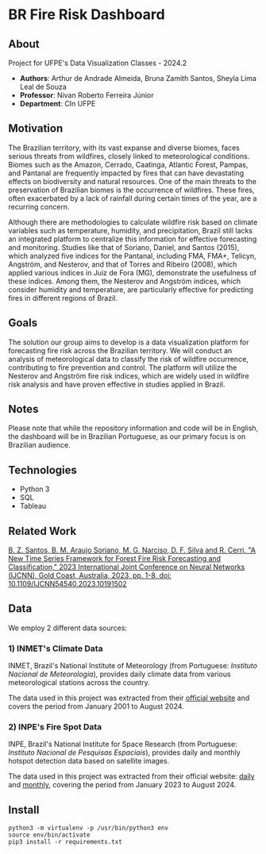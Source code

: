# BR Fire Risk Dashboard

## About
Project for UFPE's Data Visualization Classes - 2024.2
- **Authors**: Arthur de Andrade Almeida, Bruna Zamith Santos, Sheyla Lima Leal de Souza
- **Professor**: Nivan Roberto Ferreira Júnior
- **Department**: CIn UFPE

## Motivation
The Brazilian territory, with its vast expanse and diverse biomes, faces serious threats from wildfires, closely linked to meteorological conditions. Biomes such as the Amazon, Cerrado, Caatinga, Atlantic Forest, Pampas, and Pantanal are frequently impacted by fires that can have devastating effects on biodiversity and natural resources. One of the main threats to the preservation of Brazilian biomes is the occurrence of wildfires. These fires, often exacerbated by a lack of rainfall during certain times of the year, are a recurring concern.

Although there are methodologies to calculate wildfire risk based on climate variables such as temperature, humidity, and precipitation, Brazil still lacks an integrated platform to centralize this information for effective forecasting and monitoring. Studies like that of Soriano, Daniel, and Santos (2015), which analyzed five indices for the Pantanal, including FMA, FMA+, Telicyn, Angström, and Nesterov, and that of Torres and Ribeiro (2008), which applied various indices in Juiz de Fora (MG), demonstrate the usefulness of these indices. Among them, the Nesterov and Angström indices, which consider humidity and temperature, are particularly effective for predicting fires in different regions of Brazil.

## Goals
The solution our group aims to develop is a data visualization platform for forecasting fire risk across the Brazilian territory. We will conduct an analysis of meteorological data to classify the risk of wildfire occurrence, contributing to fire prevention and control. The platform will utilize the Nesterov and Angström fire risk indices, which are widely used in wildfire risk analysis and have proven effective in studies applied in Brazil.

## Notes
Please note that while the repository information and code will be in English, the dashboard will be in Brazilian Portuguese, as our primary focus is on Brazilian audience.

## Technologies
- Python 3
- SQL
- Tableau

## Related Work
[B. Z. Santos, B. M. Araujo Soriano, M. G. Narciso, D. F. Silva and R. Cerri, "A New Time Series Framework for Forest Fire Risk Forecasting and Classification," 2023 International Joint Conference on Neural Networks (IJCNN), Gold Coast, Australia, 2023, pp. 1-8, doi: 10.1109/IJCNN54540.2023.10191502](https://ieeexplore.ieee.org/document/10191502)

## Data
We employ 2 different data sources:

### 1) INMET's Climate Data
INMET, Brazil's National Institute of Meteorology (from Portuguese: *Instituto Nacional de Meteorologia*), provides daily climate data from various meteorological stations across the country.

The data used in this project was extracted from their [official website](https://portal.inmet.gov.br/dadoshistoricos) and covers the period from January 2001 to August 2024.

### 2) INPE's Fire Spot Data
INPE, Brazil's National Institute for Space Research (from Portuguese: *Instituto Nacional de Pesquisas Espaciais*), provides daily and monthly hotspot detection data based on satellite images.

The data used in this project was extracted from their official website: [daily](https://dataserver-coids.inpe.br/queimadas/queimadas/focos/csv/mensal/Brasil/) and [monthly](https://terrabrasilis.dpi.inpe.br/queimadas/situacao-atual/estatisticas/estatisticas_estados/), covering the period from January 2023 to August 2024.

## Install
```
python3 -m virtualenv -p /usr/bin/python3 env
source env/bin/activate
pip3 install -r requirements.txt
```



